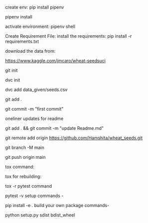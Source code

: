 create env:
pip install pipenv

pipenv install

activate environment:
pipenv shell

Create Requirement File:
install the requirements:
pip install -r requirements.txt

download the data from:

https://www.kaggle.com/jmcaro/wheat-seedsuci

git init

dvc init
 
dvc add data_given/seeds.csv

git add .

git commit -m "first commit"

oneliner updates for readme

git add . && git commit -m "update Readme.md"

git remote add origin https://github.com/Hamshita/wheat_seeds.git

git branch -M main

git push origin main


tox command:

tox
for rebuilding:

tox -r 
pytest command

pytest -v
setup commands -

pip install -e . 
build your own package commands-

python setup.py sdist bdist_wheel

